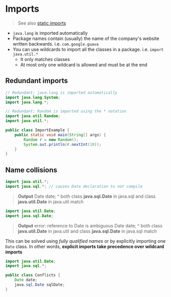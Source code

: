 # Imports

> See also [static imports](static.md#static-imports)

- `java.lang` is imported automatically
- Package names contain (usually) the name of the company's website written backwards. i.e. `com.google.guava`
- You can use wildcards to import all the classes in a package. i.e. `import java.util.*`
  - It only matches classes
  - At most only one wildcard is allowed and must be at the end

## Redundant imports

``` java
// Redundant; java.lang is imported automatically
import java.lang.System;
import java.lang.*;

// Redundant; Random is imported using the * notation
import java.util.Random;
import java.util.*;

public class ImportExample {
    public static void main(String[] args) {
        Random r = new Random();
        System.out.println(r.nextInt(10));
    }
}
```

## Name collisions

``` java
import java.util.*;
import java.sql.*; // causes Date declaration to not compile
```

> **Output**
> Date date;
> ^
> both class **java.sql.Date** in java.sql and class **java.util.Date** in java.util match

``` java
import java.util.Date;
import java.sql.Date;
```

> **Output**
> error: reference to Date is ambiguous
> Date date;
> ^
> both class **java.util.Date** in java.util and class **java.sql.Date** in java.sql match

This can be solved using *fully qualified names* or by explicitly importing one `Date` class. In other words, **explicit imports take precedence over wildcard imports**

``` java
import java.util.Date;
import java.sql.*;

public class Conflicts {
    Date date;
    java.sql.Date sqlDate;
}
```
